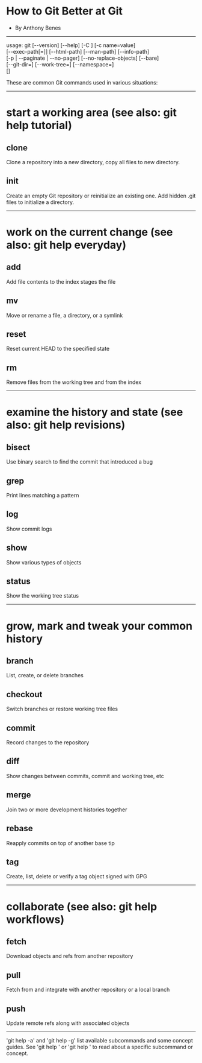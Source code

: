 # How to Git Better at Git


- By Anthony Benes
---

usage: git [--version] [--help] [-C <path>] [-c name=value]  
           [--exec-path[=<path>]] [--html-path] [--man-path] [--info-path]  
           [-p | --paginate | --no-pager] [--no-replace-objects] [--bare]  
           [--git-dir=<path>] [--work-tree=<path>] [--namespace=<name>]  
           <command> [<args>]  

These are common Git commands used in various situations:

---
# start a working area (see also: git help tutorial) 
## clone

Clone a repository into a new directory, copy all files to new directory.
## init 

Create an empty Git repository or reinitialize an existing one. Add hidden .git files to initialize a directory.

---

# work on the current change (see also: git help everyday) 
## add 

Add file contents to the index
stages the file

## mv 
Move or rename a file, a directory, or a symlink

## reset 
Reset current HEAD to the specified state

## rm 
Remove files from the working tree and from the index

---

# examine the history and state (see also: git help revisions) 
## bisect 
Use binary search to find the commit that introduced a bug

## grep 
Print lines matching a pattern

## log 
 Show commit logs

## show 
Show various types of objects

## status 
Show the working tree status


---

# grow, mark and tweak your common history 
## branch 
List, create, or delete branches

## checkout 
Switch branches or restore working tree files

## commit 
Record changes to the repository

## diff 
Show changes between commits, commit and working tree, etc

## merge 
Join two or more development histories together

## rebase 
Reapply commits on top of another base tip

## tag 
Create, list, delete or verify a tag object signed with GPG

---

# collaborate (see also: git help workflows) 
## fetch 
Download objects and refs from another repository

## pull 
Fetch from and integrate with another repository or a local branch

## push 
Update remote refs along with associated objects

---
'git help -a' and 'git help -g' list available subcommands and some
concept guides. See 'git help <command>' or 'git help <concept>'
to read about a specific subcommand or concept.
